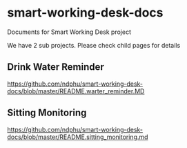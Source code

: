 # smart-working-desk-docs
Documents for Smart Working Desk project


We have 2 sub projects. Please check child pages for details
## Drink Water Reminder
https://github.com/ndphu/smart-working-desk-docs/blob/master/README.warter_reminder.MD

## Sitting Monitoring 
https://github.com/ndphu/smart-working-desk-docs/blob/master/README.sitting_monitoring.md
